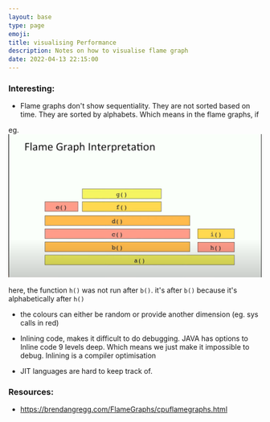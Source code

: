 ```yaml
---
layout: base
type: page
emoji:
title: visualising Performance
description: Notes on how to visualise flame graph
date: 2022-04-13 22:15:00
---
```


### Interesting:

- Flame graphs don't show sequentiality. They are not sorted based on time. They are sorted by alphabets. Which means in the flame graphs, if

eg.
![flamegraph image](../../../assets/images/flamegraph.png)

here, the function `h()` was not run after `b()`. it's after `b()` because it's alphabetically after `h()` 

- the colours can either be random or provide another dimension (eg. sys calls in red)

- Inlining code, makes it difficult to do debugging. JAVA has options to Inline code 9 levels deep. Which means we just make it impossible to debug. Inlining is a compiler optimisation
- JIT languages are hard to keep track of.



### Resources:

- https://brendangregg.com/FlameGraphs/cpuflamegraphs.html